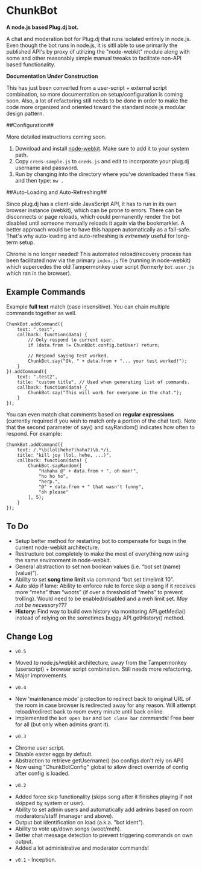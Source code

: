 ChunkBot
========

**A node.js based Plug.dj bot.**

A chat and moderation bot for Plug.dj that runs isolated entirely in node.js. Even though the bot runs in node.js, it is sitll able to use primarily the published API's by proxy of utilizing the "node-webkit" module along with some and other reasonably simple manual tweaks to facilitate non-API based functionality.

**Documentation Under Construction**

This has just been converted from a user-script + external script combination, so more documentation on setup/configuration is coming soon. Also, a lot of refactoring still needs to be done in order to make the code more organized and oriented toward the standard node.js modular design pattern. 

##Configuration##

More detailed instructions coming soon.

1. Download and install [node-webkit](https://github.com/rogerwang/node-webkit). Make sure to add it to your system path.
2. Copy `creds-sample.js` to `creds.js` and edit to incorporate your plug.dj username and password.
3. Run by changing into the directory where you've downloaded these files and then type: `nw .`


##Auto-Loading and Auto-Refreshing##

Since plug.dj has a client-side JavaScript API, it has to run in its own browser instance (webkit), which can be prone to errors. There can be disconnects or page reloads, which could permanently render the bot disabled until someone manually reloads it again via the bookmarklet. A better approach would be to have this happen automatically as a fail-safe. That's why auto-loading and auto-refreshing is *extremely* useful for long-term setup.

Chrome is no longer needed! This automated reload/recovery process has been facilitated now via the primary `index.js` file (running in node-webkit) which supercedes the old Tampermonkey user script (formerly `bot.user.js` which ran in the browser).


## Example Commands ##

Example **full text** match (case insensitive). You can chain multiple commands together as well.

	ChunkBot.addCommand({
		text: ".test",
		callback: function(data) {
			// Only respond to current user.
			if (data.from != ChunkBot.config.botUser) return;
	
			// Respond saying test worked.
			ChunkBot.say("Ok, " + data.from + "... your test worked!");
		}
	}).addCommand({
		text: ".test2",
		title: "custom title", // Used when generating list of commands.
		callback: function(data) {
			ChunkBot.say("This will work for everyone in the chat.");
		}
	});

You can even match chat comments based on **regular expressions** (currently required if you wish to match only a portion of the chat text). Note that the second parameter of say() and sayRandom() indicates how often to respond. For example:

	ChunkBot.addCommand({
		text: /.*\b(lol|hehe?|haha?)\b.*/i,
		title: "kill joy (lol, hehe, ...)",
		callback: function(data) {
			ChunkBot.sayRandom([
				"Hahaha @" + data.from + ", oh man!",
				"ho ho ho",
				"herp.",
				"@" + data.from + " that wasn't funny",
				"oh please"
			], 5);
		}
	});

## To Do ##

* Setup better method for restarting bot to compensate for bugs in the current node-webkit architecture.
* Restructure bot completely to make the most of everything now using the same environment in node-webkit.
* General abstraction to set non boolean values (i.e. “bot set (name) (value)”).
* Ability to set **song time limit** via command “bot set timelimit 10”. 
* Auto skip if lame: Ability to enforce rule to force skip a song if it receives more “mehs” than “woots” (if over a threshold of “mehs” to prevent trolling). Would need to be enabled/disabled and a meh limit set. *May not be necessary???*
* **History:** Find way to build own history via monitoring API.getMedia() instead of relying on the sometimes buggy API.getHistory() method.


## Change Log ##

* `v0.5`
 + Moved to node.js/webkit architecture, away from the Tampermonkey (userscript) + browser script combination. Still needs more refactoring.
 + Major improvements.
* `v0.4`
 + New 'maintenance mode' protection to redirect back to original URL of the room in case browser is redirected away for any reason. Will attempt reload/redirect back to room every minute until back online.
 + Implemented the  `bot open bar` and `bot close bar` commands! Free beer for all (but only when admins grant it).
* `v0.3`
 + Chrome user script.
 + Disable easter eggs by default.
 + Abstraction to retrieve getUsername() (so configs don't rely on API)
 + Now using "ChunkBotConfig" global to allow direct override of config after config is loaded.
* `v0.2`
 + Added force skip functionality (skips song after it finishes playing if not skipped by system or user).
 + Ability to set admin users and automatically add admins based on room moderators/staff (manager and above).
 + Output bot identification on load (a.k.a. "bot ident").
 + Ability to vote up/down songs (woot/meh).
 + Better chat message detection to prevent triggering commands on own output.
 + Added a lot administrative and moderator commands! 
* `v0.1` - Inception.
